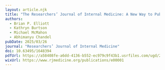 ```yaml
---
layout: article.njk
title: "The Researchers’ Journal of Internal Medicine: A New Way to Publish Research"
authors:
  - Brian P. Elliott
  - Kathryn Burtson
  - Michael McMahon
  - Abhimanyu Chandel
pubDate: 2025/03/26
journal: "Researchers’ Journal of Internal Medicine"
doi: 10.63495/1648394
pdfUrl: https://a58408fe-a6dd-4136-b552-ec979c9f43b1.usrfiles.com/ugd/205b66_a0fb0d0b30474441a22a2868b849d082.pdf
wixUrl: https://www.rjmedicine.org/publications/e00001
---
```



